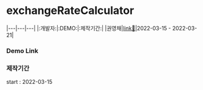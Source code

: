 # exchangeRateCalculator

|---|---|---|
|:개발자:|:DEMO:|:제작기간:|
|권영채|[link🚀](https://6237c2f6d1512200089af749--fervent-euler-1ef6e1.netlify.app/)|2022-03-15 - 2022-03-21|

### Demo Link

### 제작기간

start : 2022-03-15
